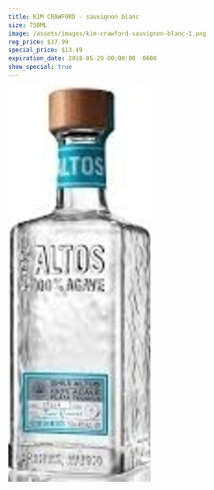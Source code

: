 ```yaml
---
title: KIM CRAWFORD - sauvignon blanc
size: 750ML
image: /assets/images/kim-crawford-sauvignon-blanc-1.png
reg_price: $17.99
special_price: $13.49
expiration_date: 2018-05-29 00:00:00 -0600
show_special: true
---
```


![](/assets/images/versions/olmeca-2-1---x----288-800x---.jpg)